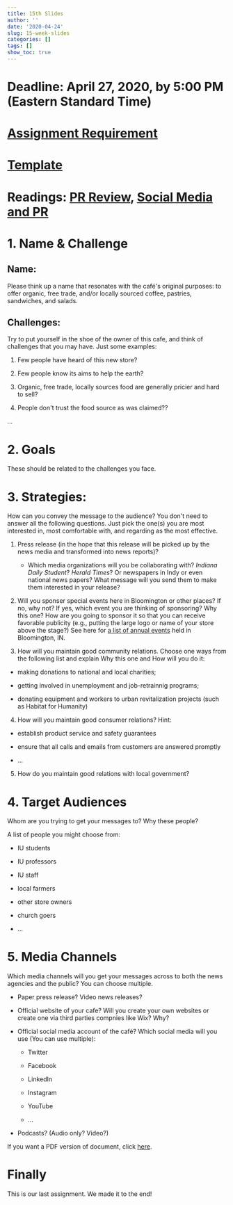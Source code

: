 ```yaml
---
title: 15th Slides
author: ''
date: '2020-04-24'
slug: 15-week-slides
categories: []
tags: []
show_toc: true
---
```


# Deadline: April 27, 2020, by 5:00 PM (Eastern Standard Time)

# [Assignment Requirement](https://c101.netlify.app/assignments/pr-campaign/)

# [Template](https://c101.netlify.app/files/15-week/Template.docx/)

# Readings: [PR Review](https://c101.netlify.app/files/15-week/pr_review.pdf/), [Social Media and PR](https://c101.netlify.app/files/15-week/social_media_pr.pdf/)

# 1. Name & Challenge

## Name: 

Please think up a name that resonates with the café's original purposes: to offer organic, free trade, and/or locally sourced coffee, pastries, sandwiches, and salads.

## Challenges: 
Try to put yourself in the shoe of the owner of this cafe, and think of challenges that you may have. Just some examples: 


1. Few people have heard of this new store?

2. Few people know its aims to help the earth?

3. Organic, free trade, locally sources food are generally pricier and hard to sell?

4. People don't trust the food source as was claimed??

...


# 2. Goals
These should be related to the challenges you face. 

# 3. Strategies:

How can you convey the message to the audience? You don't need to answer all the following questions. Just pick the one(s) you are most interested in, most comfortable with, and regarding as the most effective. 

1. Press release (in the hope that this release will be picked up by the news media and transformed into news reports)?

    - Which media organizations will you be collaborating with? *Indiana Daily Student*? *Herald Times*? Or newspapers in Indy or even national news papers? What message will you send them to make them interested in your release?

2. Will you sponser special events here in Bloomington or other places? If no, why not? If yes, which event you are thinking of sponsoring? Why this one? How are you going to sponsor it so that you can receive favorable publicity (e.g., putting the large logo or name of your store above the stage?) See here for [a list of annual events](https://www.visitbloomington.com/events/annual-events/) held in Bloomington, IN.

3. How will you maintain good community relations. Choose one ways from the following list and explain Why this one and How will you do it: 

- making donations to national and local charities;

- getting involved in unemployment and job-retrainnig programs;

- donating equipment and workers to urban revitalization projects (such as Habitat for Humanity)

4. How will you maintain good consumer relations? Hint: 

- establish product service and safety guarantees

- ensure that all calls and emails from customers are answered promptly

- ...

5. How do you maintain good relations with local government?

# 4. Target Audiences
Whom are you trying to get your messages to? Why these people?

A list of people you might choose from:

- IU students

- IU professors

- IU staff

- local farmers

- other store owners

- church goers

- ...

# 5. Media Channels

Which media channels will you get your messages across to both the news agencies and the public? You can choose multiple. 

- Paper press release? Video news releases?

- Official website of your cafe? Will you create your own websites or create one via third parties compnies like Wix? Why?

- Official social media account of the café? Which social media will you use (You can use multiple): 

  - Twitter

  - Facebook

  - LinkedIn

  - Instagram

  - YouTube

  - ...

- Podcasts? (Audio only? Video?)

If you want a PDF version of document, click [here](/files/15-week/PR_Slides.pdf/).

# Finally

This is our last assignment. We made it to the end!









